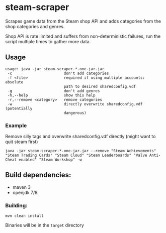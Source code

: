 # steam-scraper
Scrapes game data from the Steam shop API and adds categories from the shop categories and genres.

Shop API is rate limited and suffers from non-deterministic failures, run the script multiple times to gather more data.

## Usage

```
usage: java -jar steam-scraper-*.one-jar.jar
 -c                       don't add categories
 -f <file>                required if using multiple accounts: absolute
                          path to desired sharedconfig.vdf
 -g                       don't add genres
 -h,--help                show this help
 -r,--remove <category>   remove categories
 -w                       directly overwrite sharedconfig.vdf (potentially
                          dangerous)
```

### Example
Remove silly tags and overwrite sharedconfig.vdf directly (might want to quit steam first)

```
java -jar steam-scraper-*.one-jar.jar --remove "Steam Achievements" "Steam Trading Cards" "Steam Cloud" "Steam Leaderboards" "Valve Anti-Cheat enabled" "Steam Workshop" -w
```


## Build dependencies:
* maven 3
* openjdk 7/8

### Building:
```mvn clean install```

Binaries will be in the `target` directory

